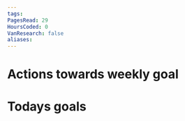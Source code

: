 ```yaml
---
tags: 
PagesRead: 29
HoursCoded: 0
VanResearch: false
aliases:
---
```

# Actions towards weekly goal
# Todays goals